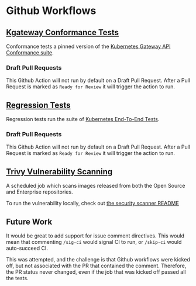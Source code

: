 # Github Workflows

## [Kgateway Conformance Tests](./regression-tests.yaml)
Conformance tests a pinned version of the [Kubernetes Gateway API Conformance suite](https://github.com/kubernetes-sigs/gateway-api/blob/main/conformance/conformance_test.go).

### Draft Pull Requests
This Github Action will not run by default on a Draft Pull Request. After a Pull Request is marked as `Ready for Review`
it will trigger the action to run.

## [Regression Tests](./regression-tests.yaml)
Regression tests run the suite of [Kubernetes End-To-End Tests](https://github.com/solo-io/gloo/tree/main/test).

### Draft Pull Requests
This Github Action will not run by default on a Draft Pull Request. After a Pull Request is marked as `Ready for Review`
it will trigger the action to run.

## [Trivy Vulnerability Scanning](./trivy-analysis-scheduled.yaml)
A scheduled job which scans images released from both the Open Source and Enterprise repositories.

To run the vulnerability locally, check out [the security scanner README](https://github.com/solo-io/gloo/tree/main/docs/cmd/securityscanutils)

## Future Work
It would be great to add support for issue comment directives. This would mean that commenting `/sig-ci` would signal CI to run, or `/skip-ci` would auto-succeed CI.

This was attempted, and the challenge is that Github workflows were kicked off, but not associated with the PR that contained the comment. Therefore, the PR status never changed, even if the job that was kicked off passed all the tests.
